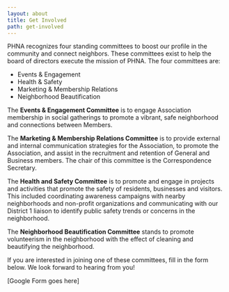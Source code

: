 ```yaml
---
layout: about
title: Get Involved
path: get-involved
---
```


PHNA recognizes four standing committees to boost our profile in the community and connect neighbors. These committees exist to help the board of directors execute the mission of PHNA. The four committees are:

- Events & Engagement
- Health & Safety
- Marketing & Membership Relations
- Neighborhood Beautification

The **Events & Engagement Committee** is to engage Association membership in social gatherings to promote a vibrant, safe neighborhood and connections between Members.

The **Marketing & Membership Relations Committee** is to provide external and internal communication strategies for the Association, to promote the Association, and assist in the recruitment and retention of General and Business members. The chair of this committee is the Correspondence Secretary.

The **Health and Safety Committee** is to promote and engage in projects and activities that promote the safety of residents, businesses and visitors. This included coordinating awareness campaigns with nearby neighborhoods and non-profit organizations and communicating with our District 1 liaison to identify public safety trends or concerns in the neighborhood.

The **Neighborhood Beautification Committee** stands to promote volunteerism in the neighborhood with the effect of cleaning and beautifying the neighborhood.

If you are interested in joining one of these committees, fill in the form below. We look forward to hearing from you!

[Google Form goes here]
